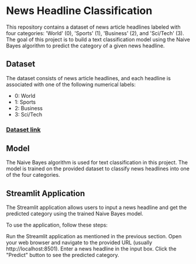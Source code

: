 # News Headline Classification

This repository contains a dataset of news article headlines labeled with four categories: 'World' (0), 'Sports' (1), 'Business' (2), and 'Sci/Tech' (3). The goal of this project is to build a text classification model using the Naive Bayes algorithm to predict the category of a given news headline.

## Dataset
The dataset consists of news article headlines, and each headline is associated with one of the following numerical labels:

- 0: World
- 1: Sports
- 2: Business
- 3: Sci/Tech

### [Dataset link](https://www.kaggle.com/datasets/vrindakallu/ag-news-topic-classification)


## Model
The Naive Bayes algorithm is used for text classification in this project. The model is trained on the provided dataset to classify news headlines into one of the four categories.

## Streamlit Application
The Streamlit application allows users to input a news headline and get the predicted category using the trained Naive Bayes model.

To use the application, follow these steps:

Run the Streamlit application as mentioned in the previous section.
Open your web browser and navigate to the provided URL (usually http://localhost:8501).
Enter a news headline in the input box.
Click the "Predict" button to see the predicted category.
